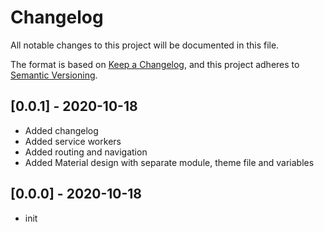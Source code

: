 # Changelog
All notable changes to this project will be documented in this file.

The format is based on [Keep a Changelog](https://keepachangelog.com/en/1.0.0/),
and this project adheres to [Semantic Versioning](https://semver.org/spec/v2.0.0.html).


## [0.0.1] - 2020-10-18
- Added changelog
- Added service workers
- Added routing and navigation
- Added Material design with separate module, theme file and variables

## [0.0.0] - 2020-10-18
- init
